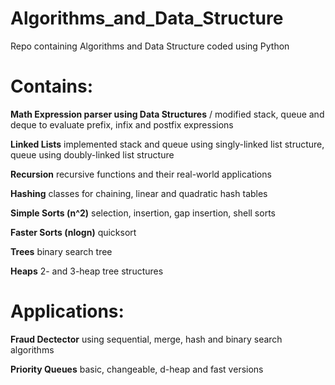 # Algorithms_and_Data_Structure
Repo containing Algorithms and Data Structure coded using Python

# Contains:

**Math Expression parser using Data Structures**
/ modified stack, queue and deque to evaluate prefix,
infix and postfix expressions

**Linked Lists**
implemented stack and queue using singly-linked list structure,
queue using doubly-linked list structure

**Recursion**
recursive functions and their real-world applications

**Hashing**
classes for chaining, linear and quadratic hash tables

**Simple Sorts (n^2)**
selection, insertion, gap insertion, shell sorts

**Faster Sorts (nlogn)**
quicksort

**Trees**
binary search tree

**Heaps**
2- and 3-heap tree structures

# Applications:

**Fraud Dectector**
using sequential, merge, hash and binary search algorithms

**Priority Queues**
basic, changeable, d-heap and fast versions
